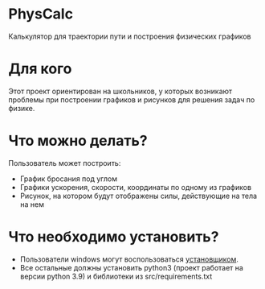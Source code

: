 # PhysCalc
Калькулятор для траектории пути и построения физических графиков

# Для кого
Этот проект ориентирован на школьников, у которых возникают проблемы при построении графиков и рисунков для решения задач по физике.

# Что можно делать?
Пользователь может построить:
* График бросания под углом
* Графики ускорения, скорости, координаты по одному из графиков
* Рисунок, на котором будут отображены силы, действующие на тела на нем

# Что необходимо установить?
* Пользователи windows могут воспользоваться [установщиком](https://github.com/arrgn/PhysCalc/releases/download/v1.0.0/PhysCalcSetup.exe).
* Все остальные должны установить python3 (проект работает на версии python 3.9) и библиотеки из src/requirements.txt
